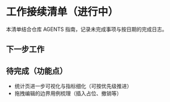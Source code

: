 ﻿# 工作接续清单（进行中）
本清单结合仓库 AGENTS 指南，记录未完成事项与按日期的完成日志。

## 下一步工作

## 待完成（功能点）
- 统计页进一步可视化与指标细化（可按优先级推进）
- 拖拽编辑的边界用例梳理（插入占位、撤销等）

